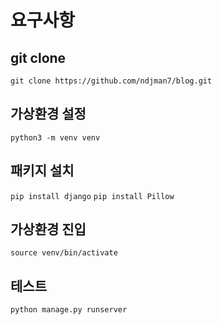 # 요구사항

## git clone
`git clone https://github.com/ndjman7/blog.git`

## 가상환경 설정
`python3 -m venv venv`

## 패키지 설치
`pip install django`
`pip install Pillow`

## 가상환경 진입
`source venv/bin/activate`

## 테스트
`python manage.py runserver`
